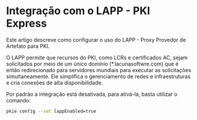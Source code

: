 # Integração com o LAPP - PKI Express

Este artigo descreve como configurar o uso do LAPP - Proxy Provedor de Artefato para PKI.

O LAPP permite que recursos do PKI, como LCRs e certificados AC, sejam solicitados por meio de um único domínio (*.lacunasoftwre.com) que é então redirecionado para servidores mundiais para executar as solicitações simultaneamente. Ele simplifica o gerenciamento de redes e infraestruturas e cria conexões de alta disponibilidade.

Por padrão a integração está desativada, para ativá-la, basta utilizar o comando:

```sh
pkie config --set lappEnabled=true
```
